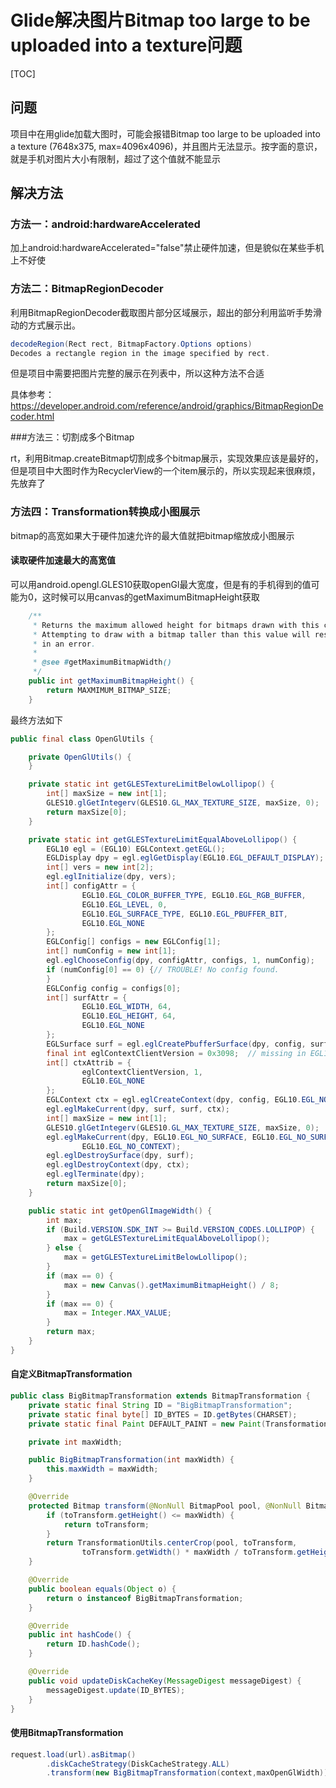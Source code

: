 # Glide解决图片Bitmap too large to be uploaded into a texture问题

[TOC]

## 问题

项目中在用glide加载大图时，可能会报错Bitmap too large to be uploaded into a texture (7648x375, max=4096x4096)，并且图片无法显示。按字面的意识，就是手机对图片大小有限制，超过了这个值就不能显示

## 解决方法

### 方法一：android:hardwareAccelerated

加上android:hardwareAccelerated="false"禁止硬件加速，但是貌似在某些手机上不好使

### 方法二：BitmapRegionDecoder

利用BitmapRegionDecoder截取图片部分区域展示，超出的部分利用监听手势滑动的方式展示出。

```java
decodeRegion(Rect rect, BitmapFactory.Options options)
Decodes a rectangle region in the image specified by rect.
```

但是项目中需要把图片完整的展示在列表中，所以这种方法不合适

具体参考：https://developer.android.com/reference/android/graphics/BitmapRegionDecoder.html

###方法三：切割成多个Bitmap

rt，利用Bitmap.createBitmap切割成多个bitmap展示，实现效果应该是最好的，但是项目中大图时作为RecyclerView的一个item展示的，所以实现起来很麻烦，先放弃了

### 方法四：Transformation转换成小图展示

bitmap的高宽如果大于硬件加速允许的最大值就把bitmap缩放成小图展示

#### 读取硬件加速最大的高宽值

可以用android.opengl.GLES10获取openGl最大宽度，但是有的手机得到的值可能为0，这时候可以用canvas的getMaximumBitmapHeight获取

```java
    /**
     * Returns the maximum allowed height for bitmaps drawn with this canvas.
     * Attempting to draw with a bitmap taller than this value will result
     * in an error.
     *
     * @see #getMaximumBitmapWidth()
     */
    public int getMaximumBitmapHeight() {
        return MAXMIMUM_BITMAP_SIZE;
    }
```

最终方法如下

```java
public final class OpenGlUtils {

    private OpenGlUtils() {
    }

    private static int getGLESTextureLimitBelowLollipop() {
        int[] maxSize = new int[1];
        GLES10.glGetIntegerv(GLES10.GL_MAX_TEXTURE_SIZE, maxSize, 0);
        return maxSize[0];
    }

    private static int getGLESTextureLimitEqualAboveLollipop() {
        EGL10 egl = (EGL10) EGLContext.getEGL();
        EGLDisplay dpy = egl.eglGetDisplay(EGL10.EGL_DEFAULT_DISPLAY);
        int[] vers = new int[2];
        egl.eglInitialize(dpy, vers);
        int[] configAttr = {
                EGL10.EGL_COLOR_BUFFER_TYPE, EGL10.EGL_RGB_BUFFER,
                EGL10.EGL_LEVEL, 0,
                EGL10.EGL_SURFACE_TYPE, EGL10.EGL_PBUFFER_BIT,
                EGL10.EGL_NONE
        };
        EGLConfig[] configs = new EGLConfig[1];
        int[] numConfig = new int[1];
        egl.eglChooseConfig(dpy, configAttr, configs, 1, numConfig);
        if (numConfig[0] == 0) {// TROUBLE! No config found.
        }
        EGLConfig config = configs[0];
        int[] surfAttr = {
                EGL10.EGL_WIDTH, 64,
                EGL10.EGL_HEIGHT, 64,
                EGL10.EGL_NONE
        };
        EGLSurface surf = egl.eglCreatePbufferSurface(dpy, config, surfAttr);
        final int eglContextClientVersion = 0x3098;  // missing in EGL10
        int[] ctxAttrib = {
                eglContextClientVersion, 1,
                EGL10.EGL_NONE
        };
        EGLContext ctx = egl.eglCreateContext(dpy, config, EGL10.EGL_NO_CONTEXT, ctxAttrib);
        egl.eglMakeCurrent(dpy, surf, surf, ctx);
        int[] maxSize = new int[1];
        GLES10.glGetIntegerv(GLES10.GL_MAX_TEXTURE_SIZE, maxSize, 0);
        egl.eglMakeCurrent(dpy, EGL10.EGL_NO_SURFACE, EGL10.EGL_NO_SURFACE,
                EGL10.EGL_NO_CONTEXT);
        egl.eglDestroySurface(dpy, surf);
        egl.eglDestroyContext(dpy, ctx);
        egl.eglTerminate(dpy);
        return maxSize[0];
    }

    public static int getOpenGlImageWidth() {
        int max;
        if (Build.VERSION.SDK_INT >= Build.VERSION_CODES.LOLLIPOP) {
            max = getGLESTextureLimitEqualAboveLollipop();
        } else {
            max = getGLESTextureLimitBelowLollipop();
        }
        if (max == 0) {
            max = new Canvas().getMaximumBitmapHeight() / 8;
        }
        if (max == 0) {
            max = Integer.MAX_VALUE;
        }
        return max;
    }
}
```

#### 自定义BitmapTransformation

```java
public class BigBitmapTransformation extends BitmapTransformation {
    private static final String ID = "BigBitmapTransformation";
    private static final byte[] ID_BYTES = ID.getBytes(CHARSET);
    private static final Paint DEFAULT_PAINT = new Paint(TransformationUtils.PAINT_FLAGS);

    private int maxWidth;

    public BigBitmapTransformation(int maxWidth) {
        this.maxWidth = maxWidth;
    }

    @Override
    protected Bitmap transform(@NonNull BitmapPool pool, @NonNull Bitmap toTransform, int outWidth, int outHeight) {
        if (toTransform.getHeight() <= maxWidth) {
            return toTransform;
        }
        return TransformationUtils.centerCrop(pool, toTransform,
                toTransform.getWidth() * maxWidth / toTransform.getHeight(), maxWidth);
    }

    @Override
    public boolean equals(Object o) {
        return o instanceof BigBitmapTransformation;
    }

    @Override
    public int hashCode() {
        return ID.hashCode();
    }

    @Override
    public void updateDiskCacheKey(MessageDigest messageDigest) {
        messageDigest.update(ID_BYTES);
    }
}
```

#### 使用BitmapTransformation

```java
request.load(url).asBitmap()
        .diskCacheStrategy(DiskCacheStrategy.ALL)
        .transform(new BigBitmapTransformation(context,maxOpenGlWidth))
```

